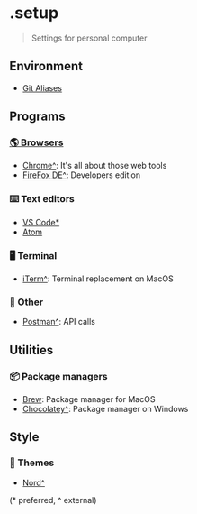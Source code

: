 # .setup
> Settings for personal computer

## Environment
- [Git Aliases](/git.md)

## Programs
### [🌎 Browsers](/browsers.md)
- [Chrome^](https://www.google.com/chrome/): It's all about those web tools
- [FireFox DE^](https://www.mozilla.org/en-US/firefox/developer/): Developers edition

### ⌨️ Text editors
- [VS Code*](/vs-code.md)
- [Atom](/atom.md)

### 🖥 Terminal
- [iTerm^](https://iterm2.com/): Terminal replacement on MacOS

### 🍌 Other
- [Postman^](https://www.getpostman.com/): API calls

## Utilities
### 📦 Package managers
- [Brew](/brew.md): Package manager for MacOS
- [Chocolatey^](https://chocolatey.org/): Package manager on Windows

## Style
### 🎨 Themes
- [Nord^](https://github.com/arcticicestudio/nord)

(\* preferred, \^ external)
